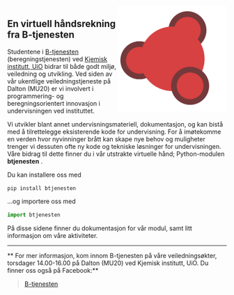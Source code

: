 <div id="fb-root"></div>
<script async defer crossorigin="anonymous" src="https://connect.facebook.net/en_GB/sdk.js#xfbml=1&version=v12.0" nonce="tlriJYau"></script>

<img src="https://raw.githubusercontent.com/audunsh/btjenesten/master/graphics/b_logo_3.png" width = 250px align=right>

## En virtuell håndsrekning fra B-tjenesten

Studentene i <a href="https://www.mn.uio.no/kjemi/livet-rundt-studiene/b-tjenesten/index.html">B-tjenesten</a> (beregningstjenesten) ved  <a href="https://www.mn.uio.no/kjemi/">Kjemisk institutt, UiO</a> bidrar til både godt miljø, veiledning og utvikling. Ved siden av vår ukentlige veiledningstjeneste på Dalton (MU20) er vi involvert i  programmering- og beregningsorientert innovasjon i undervisningen ved instituttet.

Vi utvikler blant annet undervisningsmateriell, dokumentasjon, og kan bistå med å tilrettelegge eksisterende kode for undervisning. For å imøtekomme en verden hvor nyvinninger brått kan skape nye behov og muligheter trenger vi dessuten ofte ny kode og tekniske løsninger for undervisningen. Våre bidrag til dette finner du i vår utstrakte virtuelle hånd; Python-modulen **btjenesten** .

Du kan installere oss med
```
pip install btjenesten
```

...og importere oss med

```Python
import btjenesten
```

På disse sidene finner du dokumentasjon for vår modul, samt litt informasjon om våre aktiviteter.

---
** For mer informasjon, kom innom B-tjenesten på våre veiledningsøkter, torsdager 14.00-16.00 på Dalton (MU20) ved Kjemisk institutt, UiO. Du finner oss også på Facebook:**

<div class="fb-page" data-href="https://www.facebook.com/btjenesten/" data-tabs="events" data-width="" data-height="" data-small-header="false" data-adapt-container-width="true" data-hide-cover="false" data-show-facepile="true"><blockquote cite="https://www.facebook.com/btjenesten/" class="fb-xfbml-parse-ignore"><a href="https://www.facebook.com/btjenesten/">B-tjenesten</a></blockquote></div>  
